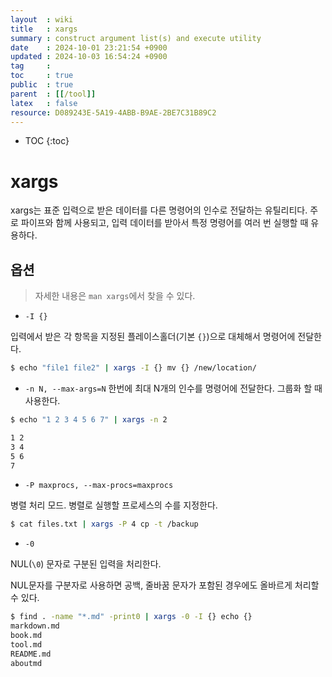 ```yaml
---
layout  : wiki
title   : xargs
summary : construct argument list(s) and execute utility
date    : 2024-10-01 23:21:54 +0900
updated : 2024-10-03 16:54:24 +0900
tag     :
toc     : true
public  : true
parent  : [[/tool]]
latex   : false
resource: D089243E-5A19-4ABB-B9AE-2BE7C31B89C2
---
```

* TOC
{:toc}

# xargs

xargs는 표준 입력으로 받은 데이터를 다른 명령어의 인수로 전달하는 유틸리티다.
주로 파이프와 함께 사용되고, 입력 데이터를 받아서 특정 명령어를 여러 번 실행할 때 유용하다.

## 옵션

> 자세한 내용은 `man xargs`에서 찾을 수 있다.

- `-I {}`

입력에서 받은 각 항목을 지정된 플레이스홀더(기본 `{}`)으로 대체해서 명령어에 전달한다.
```sh
$ echo "file1 file2" | xargs -I {} mv {} /new/location/
```

- `-n N, --max-args=N`
한번에 최대 N개의 인수를 명령어에 전달한다.
그룹화 할 때 사용한다.

```sh
$ echo "1 2 3 4 5 6 7" | xargs -n 2

1 2
3 4
5 6
7
```

- `-P maxprocs, --max-procs=maxprocs`

병렬 처리 모드.
병렬로 실행할 프로세스의 수를 지정한다.

```sh
$ cat files.txt | xargs -P 4 cp -t /backup
```

- `-0`

NUL(`\0`) 문자로 구분된 입력을 처리한다.

NUL문자를 구분자로 사용하면 공백, 줄바꿈 문자가 포함된 경우에도 올바르게 처리할 수 있다.

```sh
$ find . -name "*.md" -print0 | xargs -0 -I {} echo {}
markdown.md
book.md
tool.md
README.md
aboutmd
```
